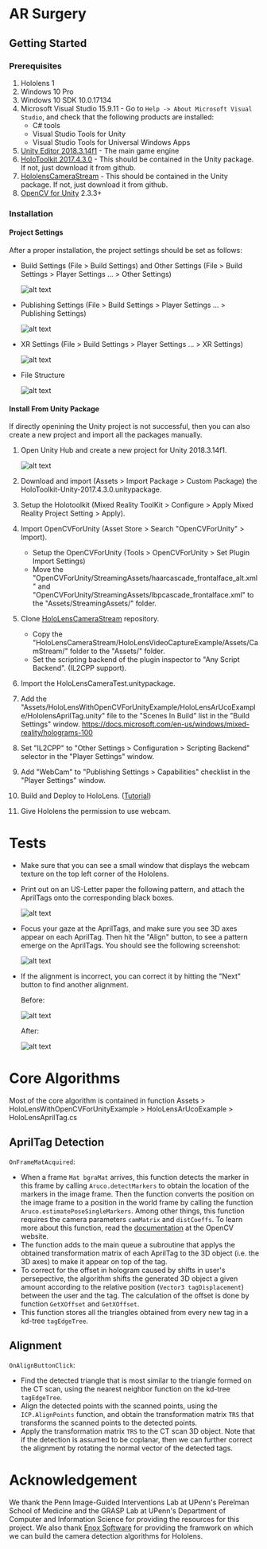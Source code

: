 # AR Surgery

## Getting Started

### Prerequisites

1. Hololens 1
2. Windows 10 Pro
3. Windows 10 SDK 10.0.17134
4. Microsoft Visual Studio 15.9.11 - Go to `Help -> About Microsoft Visual Studio`, and check that the following products are installed:
    * C# tools
    * Visual Studio Tools for Unity
    * Visual Studio Tools for Universal Windows Apps
5. [Unity Editor 2018.3.14f1](https://unity3d.com/get-unity/download) - The main game engine
6. [HoloToolkit 2017.4.3.0](https://github.com/microsoft/MixedRealityToolkit-Unity/releases/tag/2017.4.3.0-Refresh) - This should be contained in the Unity package. If not, just download it from github.
7. [HololensCameraStream](https://github.com/VulcanTechnologies/HoloLensCameraStream) - This should be contained in the Unity package. If not, just download it from github.
8. [OpenCV for Unity](https://assetstore.unity.com/packages/tools/integration/opencv-for-unity-21088?aid=1011l4ehR&utm_source=aff) 2.3.3+

### Installation

#### Project Settings

After a proper installation, the project settings should be set as follows:

* Build Settings (File > Build Settings) and Other Settings (File > Build Settings > Player Settings ... > Other Settings)

    ![alt text](ScreenShots/1.png)

* Publishing Settings (File > Build Settings > Player Settings ... > Publishing Settings)

    ![alt text](ScreenShots/3.png)

* XR Settings (File > Build Settings > Player Settings ... > XR Settings)

    ![alt text](ScreenShots/4.png)

* File Structure

    ![alt text](ScreenShots/2.png)

#### Install From Unity Package

If directly openining the Unity project is not successful, then you can also create a new project and import all the packages manually.

1. Open Unity Hub and create a new project for Unity 2018.3.14f1.

    ![alt text](ScreenShots/0.png)
2. Download and import (Assets > Import Package > Custom Package) the HoloToolkit-Unity-2017.4.3.0.unitypackage.
3. Setup the Holotoolkit (Mixed Reality ToolKit > Configure > Apply Mixed Reality Project Setting > Apply).
4. Import OpenCVForUnity (Asset Store > Search "OpenCVForUnity" > Import).
    * Setup the OpenCVForUnity (Tools > OpenCVForUnity > Set Plugin Import Settings)
    * Move the "OpenCVForUnity/StreamingAssets/haarcascade_frontalface_alt.xml" and "OpenCVForUnity/StreamingAssets/lbpcascade_frontalface.xml" to the "Assets/StreamingAssets/" folder.
5. Clone [HoloLensCameraStream](https://github.com/VulcanTechnologies/HoloLensCameraStream) repository.
    * Copy the "HoloLensCameraStream/HoloLensVideoCaptureExample/Assets/CamStream/" folder to the "Assets/" folder.
    * Set the scripting backend of the plugin inspector to "Any Script Backend". (IL2CPP support).
6. Import the HoloLensCameraTest.unitypackage.
7. Add the "Assets/HoloLensWithOpenCVForUnityExample/HoloLensArUcoExample/HololensAprilTag.unity" file to the "Scenes In Build" list in the "Build Settings" window.
    https://docs.microsoft.com/en-us/windows/mixed-reality/holograms-100
8. Set "IL2CPP" to "Other Settings > Configuration > Scripting Backend" selector in the "Player Settings" window.
9. Add "WebCam" to "Publishing Settings > Capabilities" checklist in the "Player Settings" window.
10. Build and Deploy to HoloLens. ([Tutorial](https://docs.microsoft.com/en-us/windows/mixed-reality/holograms-100))
11. Give Hololens the permission to use webcam.

# Tests


* Make sure that you can see a small window that displays the webcam texture on the top left corner of the Hololens.
* Print out on an US-Letter paper the following pattern, and attach the AprilTags onto the corresponding black boxes.

    ![alt text](ScreenShots/alignTest.png)

* Focus your gaze at the AprilTags, and make sure you see 3D axes appear on each AprilTag. Then hit the "Align" button, to see a pattern emerge on the AprilTags. You should see the following screenshot:

    ![alt text](ScreenShots/6.jpg)

* If the alignment is incorrect, you can correct it by hitting the "Next" button to find another alignment.

    Before:

    ![alt text](ScreenShots/before.jpg)

    After:

    ![alt text](ScreenShots/after.jpg)


# Core Algorithms

Most of the core algorithm is contained in function Assets > HoloLensWithOpenCVForUnityExample > HoloLensArUcoExample > HoloLensAprilTag.cs

## AprilTag Detection

`OnFrameMatAcquired`:
* When a frame `Mat bgraMat` arrives, this function detects the marker in this frame by calling `Aruco.detectMarkers` to obtain the location of the markers in the image frame. Then the function converts the position on the image frame to a position in the world frame by calling the function `Aruco.estimatePoseSingleMarkers`. Among other things, this function requires the camera parameters `camMatrix` and `distCoeffs`. To learn more about this function, read the [documentation](https://docs.opencv.org/2.4/modules/calib3d/doc/camera_calibration_and_3d_reconstruction.html) at the OpenCV website.
* The function adds to the main queue a subroutine that applys the obtained transformation matrix of each AprilTag to the 3D object (i.e. the 3D axes) to make it appear on top of the tag.
* To correct for the offset in hologram caused by shifts in user's persepective, the algorithm shifts the generated 3D object a given amount according to the relative position (`Vector3 tagDisplacement`) between the user and the tag. The calculation of the offset is done by function `GetXOffset` and `GetXOffset`.
* This function stores all the triangles obtained from every new tag in a kd-tree `tagEdgeTree`.

## Alignment

`OnAlignButtonClick`:
* Find the detected triangle that is most similar to the triangle formed on the CT scan, using the nearest neighbor function on the kd-tree `tagEdgeTree`.
* Align the detected points with the scanned points, using the `ICP.AlignPoints` function, and obtain the transformation matrix `TRS` that transforms the scanned points to the detected points.
* Apply the transformation matrix `TRS` to the CT scan 3D object. Note that if the detection is assumed to be coplanar, then we can further correct the alignment by rotating the normal vector of the detected tags.

# Acknowledgement

We thank the Penn Image-Guided Interventions Lab at UPenn's Perelman School of Medicine and the GRASP Lab at UPenn's Department of Computer and Information Science for providing the resources for this project. We also thank [Enox Software](https://github.com/EnoxSoftware) for providing the framwork on which we can build the camera detection algorithms for Hololens.
